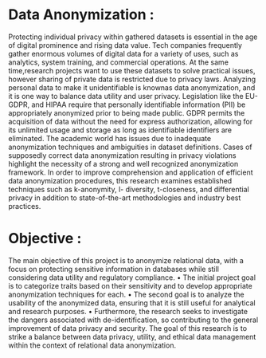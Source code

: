 # Data Anonymization : 

Protecting individual privacy within gathered datasets is essential in the age of digital prominence and rising data value. Tech companies frequently gather enormous volumes of digital data for a 
variety of uses, such as analytics, system training, and commercial operations. At the same time,research projects want to use these datasets to solve practical issues, however sharing of private
data is restricted due to privacy laws. Analyzing personal data to make it unidentifiable is knownas data anonymization, and it is one way to balance data utility and user privacy. Legislation like
the EU-GDPR, and HIPAA require that personally identifiable information (PII) be appropriately anonymized prior to being made public. GDPR permits the acquisition of data without the need
for express authorization, allowing for its unlimited usage and storage as long as identifiable identifiers are eliminated. The academic world has issues due to inadequate anonymization
techniques and ambiguities in dataset definitions. Cases of supposedly correct data anonymization resulting in privacy violations highlight the necessity of a strong and well recognized
anonymization framework. In order to improve comprehension and application of efficient data anonymization procedures, this research examines established techniques such as k-anonymity, l-
diversity, t-closeness, and differential privacy in addition to state-of-the-art methodologies and industry best practices.

# Objective :

The main objective of this project is to anonymize relational data, with a focus on protecting sensitive information in databases while still considering data utility and regulatory compliance.
• The initial project goal is to categorize traits based on their sensitivity and to develop appropriate anonymization techniques for each.
• The second goal is to analyze the usability of the anonymized data, ensuring that it is still useful for analytical and research purposes.
• Furthermore, the research seeks to investigate the dangers associated with de-identification, so contributing to the general improvement of data privacy and security.
The goal of this research is to strike a balance between data privacy, utility, and ethical data management within the context of relational data anonymization.
